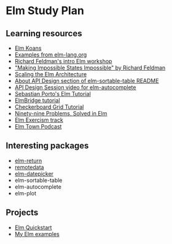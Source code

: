 # Elm Study Plan

## Learning resources

- [Elm Koans](https://github.com/robertjlooby/elm-koans)
- [Examples from elm-lang.org](https://github.com/elm-lang/elm-lang.org/tree/master/src/examples)
- [Richard Feldman's intro Elm workshop](https://github.com/rtfeldman/elm-workshop)
- ["Making Impossible States Impossible" by Richard Feldman](https://www.youtube.com/watch?v=IcgmSRJHu_8) 
- [Scaling the Elm Architecture](https://guide.elm-lang.org/reuse/)
- [About API Design section of elm-sortable-table README](https://github.com/evancz/elm-sortable-table/blob/master/README.md#about-api-design)
- [API Design Session video for elm-autocomplete](https://youtu.be/KSuCYUqY058)
- [Sebastian Porto's Elm Tutorial](https://www.elm-tutorial.org/en/)
- [ElmBridge tutorial](https://elmbridge.github.io/curriculum/)
- [Checkerboard Grid Tutorial](https://github.com/TheSeamau5/elm-checkerboardgrid-tutorial)
- [Ninety-nine Problems, Solved in Elm](https://johncrane.gitbooks.io/ninety-nine-elm-problems/content/)
- [Elm Exercism track](http://exercism.io/languages/elm/exercises)
- [Elm Town Podcast](https://elmtown.github.io/)

## Interesting packages

- [elm-return](http://package.elm-lang.org/packages/Fresheyeball/elm-return/latest)
- [remotedata](http://package.elm-lang.org/packages/krisajenkins/remotedata/latest)
- [elm-datepicker](http://package.elm-lang.org/packages/Bogdanp/elm-datepicker/latest)
- elm-sortable-table
- elm-autocomplete
- elm-plot

## Projects

- [Elm Quickstart](https://github.com/feihong/elm-quickstart)
- [My Elm examples](https://github.com/feihong/elm-examples)
